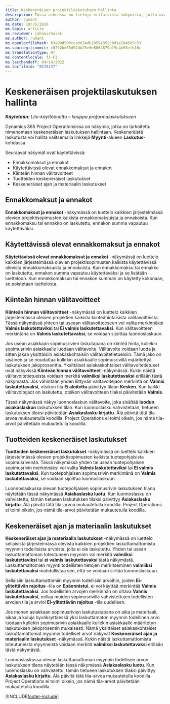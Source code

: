 ```yaml
---
title: Keskeneräisen projektilaskutuksen hallinta
description: Tässä aiheessa on tietoja erilaisista näkymistä, jotka ovat käytettävissä projektien laskutuksen jonon hallinnassa.
author: rumant
ms.date: 10/26/2020
ms.topic: article
ms.reviewer: johnmichalak
ms.author: rumant
ms.openlocfilehash: b3a90d50fcca8824db10594352cbd1e204665c53
ms.sourcegitcommit: c0792bd65d92db25e0e8864879a19c4b93efb10c
ms.translationtype: HT
ms.contentlocale: fi-FI
ms.lasthandoff: 04/14/2022
ms.locfileid: "8578137"
---
```

# <a name="manage-project-billing-backlog"></a>Keskeneräisen projektilaskutuksen hallinta 

_**Käytetään:** Lite-käyttöönotto – kauppa proformalaskutukseen_

Dynamics 365 Project Operationsissa on näkymiä, jotka on tarkoitettu nimenomaan keskeneräisen laskutuksen hallintaan. Keskeneräistä laskutusta voi hallita valitsemalla linkkejä **Myynti**-alueen **Laskutus**-kohdassa. 

Seuraavat näkymät ovat käytettävissä:

- Ennakkomaksut ja ennakot
- Käytettävissä olevat ennakkomaksut ja ennakot
- Kiinteän hinnan välitavoitteet
- Tuotteiden keskeneräiset laskutukset
- Keskeneräiset ajan ja materiaalin laskutukset

## <a name="retainers-and-advances"></a>Ennakkomaksut ja ennakot

**Ennakkomaksut ja ennakot** -näkymässä on luettelo kaikkien järjestelmässä olevien projektisopimusten kaikista ennakkomaksuista ja ennakoista. Kun ennakkomaksu tai ennakko on laskutettu, ennakon summa vapautuu käytettäväksi.

## <a name="available-retainers-and-advances"></a>Käytettävissä olevat ennakkomaksut ja ennakot

**Käytettävissä olevat ennakkomaksut ja ennakot** -näkymässä on luettelo kaikkien järjestelmässä olevien projektisopimusten kaikista käytettävissä olevista ennakkomaksuista ja ennakoista. Kun ennakkomaksu tai ennakko on laskutettu, ennakon summa vapautuu käytettäväksi ja se lisätään luetteloon. Kun ennakkomaksun tai ennakon summan on käytetty kokonaan, se poistetaan luettelosta.

## <a name="fixed-price-milestones"></a>Kiinteän hinnan välitavoitteet

**Kiinteän hinnan välitavoitteet** -näkymässä on luettelo kaikkien järjestelmässä olevien projektien kaikista kiinteähintaisista välitavoitteista. Tässä näkymässä yhteen tai useaan välitavoitteeseen voi valita merkinnäksi **Valmis laskutettaviksi** tai **Ei valmis laskutettavaksi**. Kun välitavoitteen merkintänä on **Valmis laskutettavaksi**, se voidaan sijoittaa luonnoslaskuun.

Jos usean asiakkaan sopimusrivien laskutapana on kiinteä hinta, kullekin sopimusrivin asiakkaalle luodaan välitavoite. Välitavoite voidaan luoda ja sitten jakaa yksittäisiin asiakaskohtaisiin välitavoitetietueisiin. Tämä jako on sisäinen ja se noudattaa kullekin asiakkaalle sopimusrivillä määritettyä laskutuksen jakoprosenttia. Yksittäiset asiakaskohtaiset välitavoitetietueet ovat näkyvissä **Kiinteän hinnan välitavoitteet** -näkymässä. Kukin näistä välitavoitetietueista voidaan merkitä **valmiiksi laskutettavaksi** erillään tästä näkymästä. Jos vähintään yhden liittyvän välitavoitejaon merkintä on **Valmis laskutettavaksi**, otsikon tila **Ei aloitettu** päivittyy tilaan **Kesken**. Kun kaikki välitavoitejaot on laskutettu, otsikon välitavoitteen tilaksi päivitetään **Valmis**.

Tässä näkymässä näkyy luonnoslaskun välitavoite, joka sisältää **luodun asiakaslaskun** laskutuksen tilan. Kun luonnoslasku vahvistetaan, tietueen laskutuksen tilaksi päivitetään **Asiakaslasku kirjattu**. Älä päivitä tätä tila-arvoa mukautetulla koodilla. Project Operations ei toimi oikein, jos nämä tila-arvot päivitetään mukautetulla koodilla.

## <a name="product-billing-backlog"></a>Tuotteiden keskeneräiset laskutukset

**Tuotteiden keskeneräiset laskutukset** -näkymässä on luettelo kaikkien järjestelmässä olevien projektisopimusten kaikista tuotepohjaisista sopimusriveistä. Tässä näkymässä yhden tai usean tuotepohjaisen sopimusrivin merkinnäksi voi valita **Valmis laskutettaviksi** tai **Ei valmis laskutettavaksi**. Kun tuotepohjaisen sopimusrivin merkintänä on **Valmis laskutettavaksi**, se voidaan sijoittaa luonnoslaskuun.

Luonnoslaskussa olevan tuotepohjaisen sopimusrivin laskutuksen tilana näytetään tässä näkymässä **Asiakaslasku luotu**. Kun luonnoslasku on vahvistettu, tämän tietueen laskutuksen tilaksi päivittyy **Asiakaslasku kirjattu**. Älä päivitä tätä tila-arvoa mukautetulla koodilla. Project Operations ei toimi oikein, jos nämä tila-arvot päivitetään mukautetulla koodilla.

## <a name="time-and-material-billing-backlog"></a>Keskeneräiset ajan ja materiaalin laskutukset

**Keskeneräiset ajan ja materiaalin laskutukset** -näkymässä on luettelo sellaisista järjestelmässä olevista kaikkien projektien laskuttamattomista myynnin todellisista arvoista, joita ei ole laskutettu. Yhden tai usean laskuttamattoman toteutuneen myynnin voi merkitä **valmiiksi laskutettaviksi** tai **ei valmis laskutettavaksi** tästä näkymästä. Laskuttamattomien myynti todellisten tietojen merkitseminen **valmiiksi laskutettavaksi** mahdollistaa sen, että se voidaan siirtää luonnoslaskuun.

Sellaisiin laskuttamattomiin myynnin todellisiin arvoihin, joiden **Ei-ylitettävän rajoitus** -tila on **Epäonnistui**, ei voi käyttää merkintää **Valmis laskutettavaksi**. Jos todellisten arvojen merkinnän on oltava **Valmis laskutettavaksi**, nollaa muiden sopimusrivillä vahvistettujen todellisten arvojen tila ja arvioi **Ei-ylitettävän rajoitus** -tila uudelleen.

Jos monen asiakkaan sopimusrivien laskutustapana on aika ja materiaali, aikaa ja kuluja hyväksyttäessä yksi laskuttamaton myynnin todellinen arvo luodaan kullekin sopimusrivin asiakkaalle kullekin asiakkaalle määritetyn laskutuksen jakoprosentin mukaisesti. Nämä yksittäiset asiakaskohtaiset laskuttamattomat myynnin todelliset arvot näkyvät **Keskeneräiset ajan ja materiaalin laskutukset** -näkymässä. Kukin näistä laskuttamattomista toteutuneista myynneistä voidaan merkitä **valmiiksi laskutettavaksi** erillään tästä näkymästä.

Luonnoslaskussa olevan laskuttamattoman myynnin todellisen arvon laskutuksen tilana näytetään tässä näkymässä **Asiakaslasku luotu**. Kun luonnoslasku on vahvistettu, tämän tietueen laskutuksen tilaksi päivittyy **Asiakaslasku kirjattu**. Älä päivitä tätä tila-arvoa mukautetulla koodilla. Project Operations ei toimi oikein, jos nämä tila-arvot päivitetään mukautetulla koodilla.


[!INCLUDE[footer-include](../../includes/footer-banner.md)]
